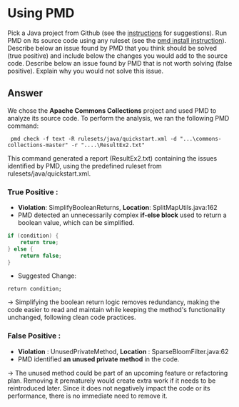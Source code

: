 
# Using PMD


Pick a Java project from Github (see the [instructions](../sujet.md) for suggestions). Run PMD on its source code using any ruleset (see the [pmd install instruction](./pmd-help.md)). Describe below an issue found by PMD that you think should be solved (true positive) and include below the changes you would add to the source code. Describe below an issue found by PMD that is not worth solving (false positive). Explain why you would not solve this issue.


## Answer

We chose the **Apache Commons Collections** project and used PMD to analyze its source code. 
To perform the analysis, we ran the following PMD command:

``` pmd check -f text -R rulesets/java/quickstart.xml -d "...\commons-collections-master" -r "....\ResultEx2.txt"```

This command generated a report (ResultEx2.txt) containing the issues identified by PMD, using the predefined ruleset from rulesets/java/quickstart.xml. 

### True Positive :

- **Violation**: SimplifyBooleanReturns, **Location**: SplitMapUtils.java:162
- PMD detected an unnecessarily complex **if-else block** used to return a boolean value, which can be simplified.

```java
if (condition) {
    return true;
} else {
    return false;
}
```

- Suggested Change:
  
```
return condition;
```

-> Simplifying the boolean return logic removes redundancy, making the code easier to read and maintain while keeping the method's functionality unchanged, following clean code practices.

### False Positive :

- **Violation** : UnusedPrivateMethod, **Location** : SparseBloomFilter.java:62
- PMD identified **an unused private method** in the code.
  
-> The unused method could be part of an upcoming feature or refactoring plan. Removing it prematurely would create extra work if it needs to be reintroduced later. Since it does not negatively impact the code or its performance, there is no immediate need to remove it.











